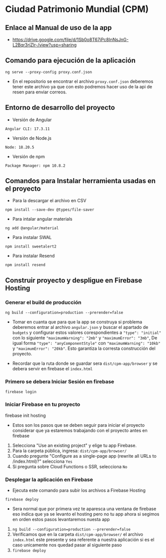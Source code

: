 # Ciudad Patrimonio Mundial (CPM) 

## Enlace al Manual de uso de la app

+ https://drive.google.com/file/d/1Sb0o8T67iPc8InNsJnG-L2Bqr3rjZlr-/view?usp=sharing

## Comando para ejecución de la aplicación

`ng serve --proxy-config proxy.conf.json`

+ En el repositorio se encontrar el archivo `proxy.conf.json` deberemos tener este archivo ya que con esto podremos hacer uso de la api de resen para enviar correos.

## Entorno de desarrollo del proyecto

+ Versión de Angular

`Angular CLI: 17.3.11`

+ Versión de Node.js

`Node: 18.20.5`

+ Versión de npm

`Package Manager: npm 10.8.2`

## Comandos para Instalar herramienta usadas en el proyecto

+ Para la descargar el archivo en CSV

`npm install --save-dev @types/file-saver`

+ Para intalar angular materials 

`ng add @angular/material`

+ Para instalar SWAL 

`npm install sweetalert2`

+ Para instalar Resend

`npm install resend`

## Construir proyecto y despligue en Firebase Hosting 

### Generar el build de producción

`ng build --configuration=production --prerender=false`

+ Tomar en cuanta que para que la app se construya si problema deberemos entrar al archivo `angular.json` y buscar el apartado de `budgets` y configurar estos valores corespondientes a `"type": "initial"` con lo siguiente `"maximumWarning": "2mb"` y `"maximumError": "3mb"`, De igual forma `"type": "anyComponentStyle"` con `"maximumWarning": "10kb"` y `"maximumError": "20kb"`. Esto garantiza la corresta construcción del proyecto.

+ Recordar que la ruta donde se guardar sera `dist/cpm-app/browser` y se debera servir en firebase el `index.html`

### Primero se debera Iniciar Sesión en firebase

`firebase login`

### Iniciar Firebase en tu proyecto

firebase init hosting

+ Estos son los pasos que se deben seguir para iniciar el proyecto considerar que ya estaremos trabajando con el proyecto antes en firebase

1. Selecciona "Use an existing project" y elige tu app Firebase.
2. Para la carpeta pública, ingresa: `dist/cpm-app/browser/`
3. Cuando pregunte "Configure as a single-page app (rewrite all URLs to /index.html)?" selecciona `Yes`
4. Si pregunta sobre Cloud Functions o SSR, selecciona `No`

###  Desplegar la aplicación en Firebase

+ Ejecuta este comando para subir los archivos a Firebase Hosting

`firebase deploy`

+ Sera normal que por primera vez te aparesca una ventana de firebase eso indica que ya se levanto el hosting pero no tu app ahora si segimos en orden estos pasos levantaremos nuesta app 

1. `ng build --configuration=production --prerender=false`
2. Verificamos que en la carpeta `dist/cpm-app/browser/` el archivo `index.html` este presente y sea referente a nuestra aplicación si es el caso unicamente nos quedad pasar al siguiente paso 
3. `firebase deploy`
